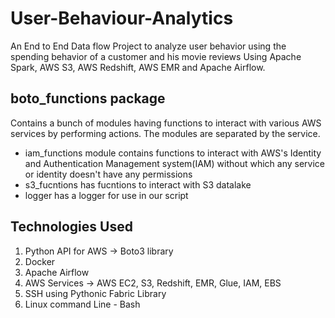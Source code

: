 # User-Behaviour-Analytics
An End to End Data flow Project to analyze user behavior using the spending behavior of a customer and his movie reviews Using Apache Spark, AWS S3, AWS Redshift, AWS EMR and Apache Airflow.

## boto_functions package
Contains a bunch of modules having functions to interact with various AWS services by performing actions. The modules are separated by the service.
* iam_functions module contains functions to interact with AWS's Identity and Authentication Management system(IAM) without which any service or identity doesn't have any permissions
* s3_fucntions has fucntions to interact with S3 datalake
* logger has a logger for use in our script

## Technologies Used
1. Python API for AWS -> Boto3 library
2. Docker
3. Apache Airflow
4. AWS Services -> AWS EC2, S3, Redshift, EMR, Glue, IAM, EBS
5. SSH using Pythonic Fabric Library
6. Linux command Line - Bash

